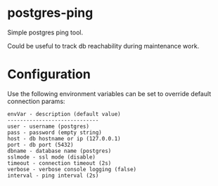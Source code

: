 # postgres-ping

Simple postgres ping tool.

Could be useful to track db reachability during maintenance work.

# Configuration

Use the following environment variables can be set to override default connection params:

```
envVar - description (default value)
-----------------------------
user - username (postgres)
pass - password (empty string)
host - db hostname or ip (127.0.0.1)
port - db port (5432)
dbname - database name (postgres)
sslmode - ssl mode (disable)
timeout - connection timeout (2s)
verbose - verbose console logging (false)
interval - ping interval (2s)
```
